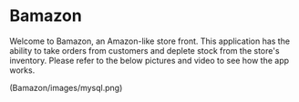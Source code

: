 # Bamazon

Welcome to Bamazon, an Amazon-like store front.  This application has the ability to take orders from customers and deplete stock from the store's inventory.  Please refer to the below pictures and video to see how the app works.

(Bamazon/images/mysql.png)

